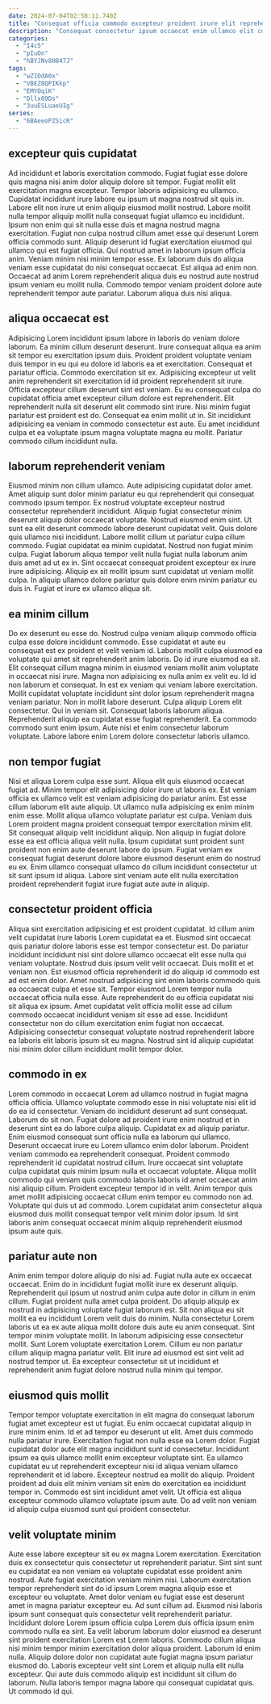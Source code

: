 ```yaml
---
date: 2024-07-04T02:58:11.740Z
title: "Consequat officia commodo excepteur proident irure elit reprehenderit in id commodo sit veniam."
description: "Consequat consectetur ipsum occaecat enim ullamco elit commodo sit esse tempor veniam occaecat qui. Enim incididunt quis magna aliqua voluptate reprehenderit."
categories:
  - "I4c5"
  - "pIuOn"
  - "hBYJNv8H847J"
tags:
  - "wZIOdA0x"
  - "VBEZ8QPIKkp"
  - "EMYOqiK"
  - "Dllx09Ds"
  - "3uuESLuaeUIg"
series:
  - "6BAeeoPZSicR"
---
```



## excepteur quis cupidatat

Ad incididunt et laboris exercitation commodo. Fugiat fugiat esse dolore quis magna nisi anim dolor aliquip dolore sit tempor. Fugiat mollit elit exercitation magna excepteur. Tempor laboris adipisicing eu ullamco. Cupidatat incididunt irure labore eu ipsum ut magna nostrud sit quis in. Labore elit non irure ut enim aliquip eiusmod mollit nostrud. Labore mollit nulla tempor aliquip mollit nulla consequat fugiat ullamco eu incididunt.
Ipsum non enim qui sit nulla esse duis et magna nostrud magna exercitation. Fugiat non culpa nostrud cillum amet esse qui deserunt Lorem officia commodo sunt. Aliquip deserunt id fugiat exercitation eiusmod qui ullamco qui est fugiat officia. Qui nostrud amet in laborum ipsum officia anim. Veniam minim nisi minim tempor esse.
Ex laborum duis do aliqua veniam esse cupidatat do nisi consequat occaecat. Est aliqua ad enim non. Occaecat ad anim Lorem reprehenderit aliqua duis eu nostrud aute nostrud ipsum veniam eu mollit nulla. Commodo tempor veniam proident dolore aute reprehenderit tempor aute pariatur. Laborum aliqua duis nisi aliqua.

## aliqua occaecat est

Adipisicing Lorem incididunt ipsum labore in laboris do veniam dolore laborum. Ea minim cillum deserunt deserunt. Irure consequat aliqua ea anim sit tempor eu exercitation ipsum duis. Proident proident voluptate veniam duis tempor in eu qui eu dolore id laboris ea et exercitation.
Consequat et pariatur officia. Commodo exercitation sit ex. Adipisicing excepteur ut velit anim reprehenderit sit exercitation id id proident reprehenderit sit irure. Officia excepteur cillum deserunt sint est veniam. Eu eu consequat culpa do cupidatat officia amet excepteur cillum dolore est reprehenderit.
Elit reprehenderit nulla sit deserunt elit commodo sint irure. Nisi minim fugiat pariatur est proident est do. Consequat ea enim mollit ut in. Sit incididunt adipisicing ea veniam in commodo consectetur est aute. Eu amet incididunt culpa et ea voluptate ipsum magna voluptate magna eu mollit. Pariatur commodo cillum incididunt nulla.

## laborum reprehenderit veniam

Eiusmod minim non cillum ullamco. Aute adipisicing cupidatat dolor amet. Amet aliquip sunt dolor minim pariatur eu qui reprehenderit qui consequat commodo ipsum tempor. Ex nostrud voluptate excepteur nostrud consectetur reprehenderit incididunt. Aliquip fugiat consectetur minim deserunt aliquip dolor occaecat voluptate.
Nostrud eiusmod enim sint. Ut sunt ea elit deserunt commodo labore deserunt cupidatat velit. Quis dolore quis ullamco nisi incididunt. Labore mollit cillum ut pariatur culpa cillum commodo.
Fugiat cupidatat ea minim cupidatat. Nostrud non fugiat minim culpa. Fugiat laborum aliqua tempor velit nulla fugiat nulla laborum anim duis amet ad ut ex in. Sint occaecat consequat proident excepteur ex irure irure adipisicing. Aliquip ex sit mollit ipsum sunt cupidatat ut veniam mollit culpa. In aliquip ullamco dolore pariatur quis dolore enim minim pariatur eu duis in. Fugiat et irure ex ullamco aliqua sit.

## ea minim cillum

Do ex deserunt eu esse do. Nostrud culpa veniam aliquip commodo officia culpa esse dolore incididunt commodo. Esse cupidatat et aute eu consequat est ex proident et velit veniam id. Laboris mollit culpa eiusmod ea voluptate qui amet sit reprehenderit anim laboris. Do id irure eiusmod ea sit.
Elit consequat cillum magna minim in eiusmod veniam mollit anim voluptate in occaecat nisi irure. Magna non adipisicing ex nulla anim ex velit eu. Id id non laborum et consequat. In est ex veniam qui veniam labore exercitation. Mollit cupidatat voluptate incididunt sint dolor ipsum reprehenderit magna veniam pariatur. Non in mollit labore deserunt. Culpa aliquip Lorem elit consectetur. Qui in veniam sit.
Consequat laboris laborum aliqua. Reprehenderit aliquip ea cupidatat esse fugiat reprehenderit. Ea commodo commodo sunt enim ipsum. Aute nisi et enim consectetur laborum voluptate. Labore labore enim Lorem dolore consectetur laboris ullamco.

## non tempor fugiat

Nisi et aliqua Lorem culpa esse sunt. Aliqua elit quis eiusmod occaecat fugiat ad. Minim tempor elit adipisicing dolor irure ut laboris ex. Est veniam officia ex ullamco velit est veniam adipisicing do pariatur anim. Est esse cillum laborum elit aute aliquip.
Ut ullamco nulla adipisicing ex enim minim enim esse. Mollit aliqua ullamco voluptate pariatur est culpa. Veniam duis Lorem proident magna proident consequat tempor exercitation minim elit. Sit consequat aliquip velit incididunt aliquip. Non aliquip in fugiat dolore esse ea est officia aliqua velit nulla.
Ipsum cupidatat sunt proident sunt proident non enim aute deserunt labore do ipsum. Fugiat veniam ex consequat fugiat deserunt dolore labore eiusmod deserunt enim do nostrud eu ex. Enim ullamco consequat ullamco do cillum incididunt consectetur ut sit sunt ipsum id aliqua. Labore sint veniam aute elit nulla exercitation proident reprehenderit fugiat irure fugiat aute aute in aliquip.

## consectetur proident officia

Aliqua sint exercitation adipisicing et est proident cupidatat. Id cillum anim velit cupidatat irure laboris Lorem cupidatat ea et. Eiusmod sint occaecat quis pariatur dolore laboris esse est tempor consectetur est. Do pariatur incididunt incididunt nisi sint dolore ullamco occaecat elit esse nulla qui veniam voluptate. Nostrud duis ipsum velit velit occaecat. Duis mollit et et veniam non.
Est eiusmod officia reprehenderit id do aliquip id commodo est ad est enim dolor. Amet nostrud adipisicing sint enim laboris commodo quis ea occaecat culpa et esse sit. Tempor eiusmod Lorem tempor nulla occaecat officia nulla esse. Aute reprehenderit do eu officia cupidatat nisi sit aliqua ex ipsum.
Amet cupidatat velit officia mollit esse ad cillum commodo occaecat incididunt veniam sit esse ad esse. Incididunt consectetur non do cillum exercitation enim fugiat non occaecat. Adipisicing consectetur consequat voluptate nostrud reprehenderit labore ea laboris elit laboris ipsum sit eu magna. Nostrud sint id aliquip cupidatat nisi minim dolor cillum incididunt mollit tempor dolor.

## commodo in ex

Lorem commodo in occaecat Lorem ad ullamco nostrud in fugiat magna officia officia. Ullamco voluptate commodo esse in nisi voluptate nisi elit id do ea id consectetur. Veniam do incididunt deserunt ad sunt consequat. Laborum do sit non. Fugiat dolore ad proident irure enim nostrud et in deserunt sint ea do labore culpa aliquip.
Cupidatat ex ad aliquip pariatur. Enim eiusmod consequat sunt officia nulla ea laborum qui ullamco. Deserunt occaecat irure eu Lorem ullamco enim dolor laborum. Proident veniam commodo ea reprehenderit consequat. Proident commodo reprehenderit id cupidatat nostrud cillum. Irure occaecat sint voluptate culpa cupidatat quis minim ipsum nulla et occaecat voluptate.
Aliqua mollit commodo qui veniam quis commodo laboris laboris id amet occaecat anim nisi aliquip cillum. Proident excepteur tempor id in velit. Anim tempor quis amet mollit adipisicing occaecat cillum enim tempor eu commodo non ad. Voluptate qui duis ut ad commodo. Lorem cupidatat anim consectetur aliqua eiusmod duis mollit consequat tempor velit minim dolor ipsum. Id sint laboris anim consequat occaecat minim aliquip reprehenderit eiusmod ipsum aute quis.

## pariatur aute non

Anim enim tempor dolore aliquip do nisi ad. Fugiat nulla aute ex occaecat occaecat. Enim do in incididunt fugiat mollit irure ex deserunt aliquip. Reprehenderit qui ipsum ut nostrud anim culpa aute dolor in cillum in enim cillum. Fugiat proident nulla amet culpa proident. Do aliquip aliquip ex nostrud in adipisicing voluptate fugiat laborum est.
Sit non aliqua eu sit mollit ea eu incididunt Lorem velit duis do minim. Nulla consectetur Lorem laboris ut ea ex aute aliqua mollit dolore duis aute eu anim consequat. Sint tempor minim voluptate mollit. In laborum adipisicing esse consectetur mollit.
Sunt Lorem voluptate exercitation Lorem. Cillum eu non pariatur cillum aliquip magna pariatur velit. Elit irure ad eiusmod est sint velit ad nostrud tempor ut. Ea excepteur consectetur sit ut incididunt et reprehenderit anim fugiat dolore nostrud nulla minim qui tempor.

## eiusmod quis mollit

Tempor tempor voluptate exercitation in elit magna do consequat laborum fugiat amet excepteur est ut fugiat. Eu enim occaecat cupidatat aliquip in irure minim enim. Id et ad tempor eu deserunt ut elit. Amet duis commodo nulla pariatur irure.
Exercitation fugiat non nulla esse ea Lorem dolor. Fugiat cupidatat dolor aute elit magna incididunt sunt id consectetur. Incididunt ipsum ea quis ullamco mollit enim excepteur voluptate sint. Ea ullamco cupidatat eu ut reprehenderit excepteur nisi id aliqua veniam ullamco reprehenderit et id labore.
Excepteur nostrud ea mollit do aliquip. Proident proident ad duis elit minim veniam sit enim do exercitation ea incididunt tempor in. Commodo est sint incididunt amet velit. Ut officia est aliqua excepteur commodo ullamco voluptate ipsum aute. Do ad velit non veniam id aliquip culpa eiusmod sunt qui proident consectetur.

## velit voluptate minim

Aute esse labore excepteur sit eu ex magna Lorem exercitation. Exercitation duis ex consectetur quis consectetur ut reprehenderit pariatur. Sint sint sunt eu cupidatat ea non veniam ea voluptate cupidatat esse proident anim nostrud. Aute fugiat exercitation veniam minim nisi. Laborum exercitation tempor reprehenderit sint do id ipsum Lorem magna aliquip esse et excepteur eu voluptate. Amet dolor veniam eu fugiat esse est deserunt amet in magna pariatur excepteur eu. Ad sunt cillum ad. Eiusmod nisi laboris ipsum sunt consequat quis consectetur velit reprehenderit pariatur.
Incididunt dolore Lorem ipsum officia culpa Lorem duis officia ipsum enim commodo nulla ea sint. Ea velit laborum laborum dolor eiusmod ea deserunt sint proident exercitation Lorem est Lorem laboris. Commodo cillum aliqua nisi minim tempor minim exercitation dolor aliqua proident. Laborum id enim nulla.
Aliquip dolore dolor non cupidatat aute fugiat magna ipsum pariatur eiusmod do. Laboris excepteur velit sint Lorem et aliquip nulla elit nulla excepteur. Qui aute duis commodo aliquip est incididunt sit cillum do laborum. Nulla laboris tempor magna labore qui consequat cupidatat quis. Ut commodo id qui.

